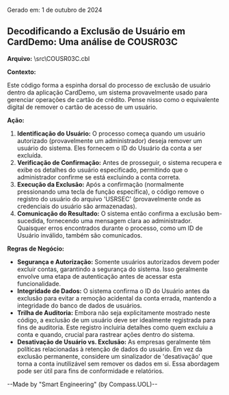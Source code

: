 Gerado em: 1 de outubro de 2024

## Decodificando a Exclusão de Usuário em CardDemo: Uma análise de COUSR03C

**Arquivo:** \src\COUSR03C.cbl

**Contexto:**

Este código forma a espinha dorsal do processo de exclusão de usuário dentro da aplicação CardDemo, um sistema provavelmente usado para gerenciar operações de cartão de crédito. Pense nisso como o equivalente digital de remover o cartão de acesso de um usuário.

**Ação:**

1. **Identificação do Usuário:** O processo começa quando um usuário autorizado (provavelmente um administrador) deseja remover um usuário do sistema. Eles fornecem o ID do Usuário da conta a ser excluída.
2. **Verificação de Confirmação:** Antes de prosseguir, o sistema recupera e exibe os detalhes do usuário especificado, permitindo que o administrador confirme se está excluindo a conta correta.
3. **Execução da Exclusão:** Após a confirmação (normalmente pressionando uma tecla de função específica), o código remove o registro do usuário do arquivo 'USRSEC' (provavelmente onde as credenciais do usuário são armazenadas).
4. **Comunicação do Resultado:** O sistema então confirma a exclusão bem-sucedida, fornecendo uma mensagem clara ao administrador. Quaisquer erros encontrados durante o processo, como um ID de Usuário inválido, também são comunicados.

**Regras de Negócio:**

* **Segurança e Autorização:** Somente usuários autorizados devem poder excluir contas, garantindo a segurança do sistema. Isso geralmente envolve uma etapa de autenticação antes de acessar esta funcionalidade.
* **Integridade de Dados:** O sistema confirma o ID do Usuário antes da exclusão para evitar a remoção acidental da conta errada, mantendo a integridade do banco de dados de usuários.
* **Trilha de Auditoria:** Embora não seja explicitamente mostrado neste código, a exclusão de um usuário deve ser idealmente registrada para fins de auditoria. Este registro incluiria detalhes como quem excluiu a conta e quando, crucial para rastrear ações dentro do sistema.
* **Desativação de Usuário vs. Exclusão:** As empresas geralmente têm políticas relacionadas à retenção de dados do usuário. Em vez da exclusão permanente, considere um sinalizador de 'desativação' que torna a conta inutilizável sem remover os dados em si. Essa abordagem pode ser útil para fins de conformidade e relatórios.

--Made by "Smart Engineering" (by Compass.UOL)--